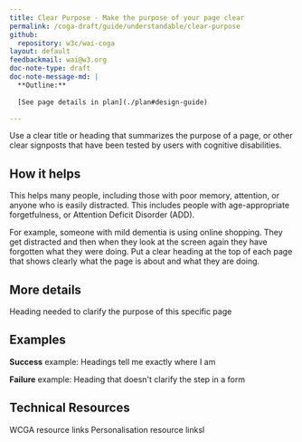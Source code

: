 ```yaml
---
title: Clear Purpose - Make the purpose of your page clear
permalink: /coga-draft/guide/understandable/clear-purpose
github:
  repository: w3c/wai-coga
layout: default
feedbackmail: wai@w3.org
doc-note-type: draft
doc-note-message-md: |
  **Outline:**
      
  [See page details in plan](./plan#design-guide)

---
```

Use a clear title or heading that summarizes the purpose of a page, or other clear signposts that have been tested by users with cognitive disabilities. 

## How it helps

This helps many people, including those with poor memory, attention, or anyone who is easily distracted. This includes people with age-appropriate forgetfulness, or Attention Deficit Disorder (ADD).

For example, someone with mild dementia is using online shopping. They get distracted and then when they look at the screen again they have forgotten what they were doing. Put a clear heading at the top of each page that shows clearly what the page is about and what they are doing. 

## More details

Heading needed to clarify the purpose of this specific page

## Examples

**Success** example: Headings tell me exactly where I am

**Failure** example: Heading that doesn't clarify the step in a form

## Technical Resources

WCGA resource links
Personalisation resource linksl

